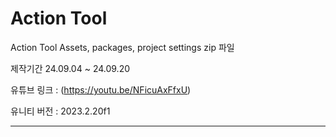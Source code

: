 # Action Tool
Action Tool Assets, packages, project settings zip 파일

제작기간 24.09.04 ~ 24.09.20

유튜브 링크 : (https://youtu.be/NFicuAxFfxU)

유니티 버전 : 2023.2.20f1
****
